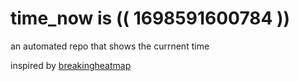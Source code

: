 # time_now is (( 1698591600784 ))

an automated repo that shows the currnent time

inspired by [breakingheatmap](https://github.com/breakingheatmap/breakingheatmap)